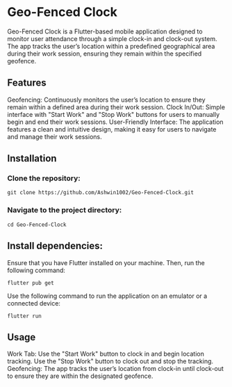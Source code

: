 # Geo-Fenced Clock
Geo-Fenced Clock is a Flutter-based mobile application designed to monitor user attendance through a simple clock-in and clock-out system. The app tracks the user’s location within a predefined geographical area during their work session, ensuring they remain within the specified geofence.

## Features
Geofencing: Continuously monitors the user’s location to ensure they remain within a defined area during their work session.
Clock In/Out: Simple interface with "Start Work" and "Stop Work" buttons for users to manually begin and end their work sessions.
User-Friendly Interface: The application features a clean and intuitive design, making it easy for users to navigate and manage their work sessions.

## Installation

### Clone the repository:

```
git clone https://github.com/Ashwin1002/Geo-Fenced-Clock.git
```

### Navigate to the project directory:

```
cd Geo-Fenced-Clock
```

## Install dependencies:

Ensure that you have Flutter installed on your machine. Then, run the following command:

```
flutter pub get
```

Use the following command to run the application on an emulator or a connected device:

```
flutter run
```

## Usage

Work Tab: Use the "Start Work" button to clock in and begin location tracking. Use the "Stop Work" button to clock out and stop the tracking.
Geofencing: The app tracks the user’s location from clock-in until clock-out to ensure they are within the designated geofence.


